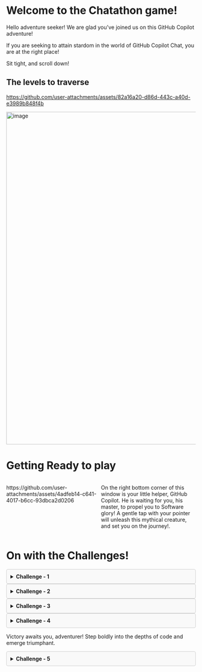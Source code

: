 # Welcome to the Chatathon game!

Hello adventure seeker! We are glad you've joined us on this GitHub Copilot adventure! 

If you are seeking to attain stardom in the world of GitHub Copilot Chat, you are at the right place!

Sit tight, and scroll down!

## The levels to traverse

https://github.com/user-attachments/assets/82a16a20-d86d-443c-a40d-e3989b848f4b

<img width="882" alt="image" src="https://github.com/user-attachments/assets/7a01a25c-106a-49e5-8ed8-4060c330d716" />

# Getting Ready to play
<div style="display: flex;">
  <div style="flex: 50%;">     
    <!-- Content for the first column -->
    <p>https://github.com/user-attachments/assets/4adfeb14-c641-4017-b6cc-93dbca2d0206</p>
  </div>
  <div style="flex: 50%;">
    <!-- Content for the second column -->
    <p>On the right bottom corner of this window is your little helper, GitHub Copilot. He is waiting for you, his master, to propel you to Software glory! A gentle tap with your pointer will unleash this mythical creature, and set you on the journey!.</p>
  </div>
</div>


# On with the Challenges!
<details style="border: 1px solid #ccc; background-color: #f9f9f9; padding: 10px; border-radius: 4px;">
<summary> <strong> Challenge - 1 </strong> </summary>
  
### Overall Architecture of the Project and Identify Services

<img width="957" alt="image" src="https://github.com/user-attachments/assets/7aa88a2c-86b4-4f3e-a65f-a615e66bf293" />

<div style="border: 1px solid #ccc; background-color: #f9f9f9; padding: 10px; border-radius: 4px;">
  <strong>Tip:</strong>
  At the right place and at the right time, Copilot's suggestions can make it fine! 
</div>

***Your job is to navigate to the correct folder of the repository, and ask Copilot to describe the architecture used in this repo, identify the various services and the languages they are implemented in!***

_hint: you'll want to navigate to one of the sub-folders_

### Success Criteria
- The adventurer who gets the below right clears this level!
  1. Overall repo architecture
  2. The various services
  3. The implementation languages 
</details>

<details style="border: 1px solid #ccc; background-color: #f9f9f9; padding: 10px; border-radius: 4px;">
<summary> <strong> Challenge - 2 </strong> </summary>

### Explain the Recommendation Service
Hey adventurer! Are you a visual person? Someone who loves to dismantle & re-assemble things. This level is for you!
With the help of the Copilot Extension for Mermaid Charts, create an architecture diagram of the `Recommendation Service`. 

#### Example Mermaid Diagram
```mermaid
graph TD
    A[User] --> B[ Service1]
    B --> C[Service2]
    B --> D[Service3]
    C --> E[File Syste]
    D --> F[Database]
```

_hint: You may need to ensure the Mermaid Chart Copilot extension is indeed available in your quiver, err browser_

</details>

<details style="border: 1px solid #ccc; background-color: #f9f9f9; padding: 10px; border-radius: 4px;">
<summary> <strong> Challenge - 3 </strong> </summary>

### Generate Test Cases for the Recommendation Service

**Brave explorer!** The **Recommendation Service** in the application is unguarded, leaving its functionality unverified and prone to lurking bugs. Your mission is to write comprehensive test cases for this service with the help of your trusted companion, **GitHub Copilot Chat**.

### Instructions for the Quest:

#### 1. Understand the Recommendation Service  
Examine **Recommendation Service** to understand its core functionality, endpoints, and dependencies using Copilot. Focus on identifying the inputs, outputs, and key business logic that should be tested.

#### 2. Identify Test Scenarios  
Determine a diverse set of scenarios to test, including:
- Core functionality of the recommendation logic.
- Handling invalid inputs or empty datasets.
- Edge cases
  
#### 3. Use GitHub Copilot Chat to Generate Test Cases  
Leverage **Copilot Chat** to help you write code for the identified test scenarios. Use prompts to guide Copilot in generating tests. Ask copilot to generate test case code using `pytest` and `Mock` frameworks.

### Level Accomplishment
- You have unearthed at least **10 distinct test scenarios**, including edge cases, to protect the service.  
- You have successfully conjured the code for these test cases using **GitHub Copilot Chat**.
  
</details>

<details style="border: 1px solid #ccc; background-color: #f9f9f9; padding: 10px; border-radius: 4px;">
<summary> <strong> Challenge - 4 </strong> </summary>

### Investigate Slow Checkout Issue

Greetings, intrepid problem solver! A dark cloud hovers over the **Checkout Process**, with users complaining about its sluggishness. Your mission is to uncover and eliminate the source of these performance woes using **GitHub Copilot Chat**.

### The Path to Victory

#### 1. Understand the System Architecture  
The checkout flow involves multiple services working together to process an order. Dive into the relevant files to understand how the services interact. Start by identifying the key services involved in the checkout process, focusing on their roles and dependencies.

#### 2. Use GitHub Copilot to Identify Issues  
Leverage **GitHub Copilot** to analyze the code and spot potential bottlenecks. Use exploratory prompts to debug and understand the system, such as:
- "Identify inefficiencies in the checkout process."
- "Analyze the interaction between services in the checkout flow."
- "Suggest optimizations for service-to-service communication."

#### 3. Investigate Specific Components  
Start with the **frontend code** to ensure the checkout request is properly initiated and examine the flow into the **checkout service**. Then, investigate the backend services involved in the checkout flow for bottlenecks such as:
- Slow service-to-service communication.
- Inefficient database queries.
- Redundant API calls or synchronous operations that could be asynchronous.

### Success Criteria  
- You've identified at least one performance issue in the checkout process.

</details>

Victory awaits you, adventurer! Step boldly into the depths of code and emerge triumphant.

<details style="border: 1px solid #ccc; background-color: #f9f9f9; padding: 10px; border-radius: 4px;">
<summary> <strong> Challenge - 5 </strong> </summary>

### Find the Bug

Oh no, explorer! The **Product Catalog Service** has fallen prey to a mysterious bug—regardless of the input, it returns the same product details for all API calls. The fate of accurate product information lies in your hands! Use **GitHub Copilot Chat** to hunt down this elusive bug.

Your detective skills are the key to restoring order to the Product Catalog Service. Best of luck, adventurer!

### Mission Instructions

#### 1. Investigate with Copilot Chat  
Leverage **GitHub Copilot Chat** to debug the issue by asking targeted questions and prompts

#### 2. Identify the Root Cause  
With Copilot Chat, locate the exact section of the code causing the issue.

### Success Criteria  
- You have identified the specific code responsible for the bug using **GitHub Copilot Chat**.  

</details>
